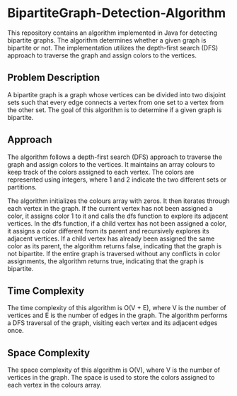# BipartiteGraph-Detection-Algorithm
This repository contains an algorithm implemented in Java for detecting bipartite graphs. The algorithm determines whether a given graph is bipartite or not. The implementation utilizes the depth-first search (DFS) approach to traverse the graph and assign colors to the vertices.
## Problem Description
A bipartite graph is a graph whose vertices can be divided into two disjoint sets such that every edge connects a vertex from one set to a vertex from the other set. The goal of this algorithm is to determine if a given graph is bipartite.
## Approach
The algorithm follows a depth-first search (DFS) approach to traverse the graph and assign colors to the vertices. It maintains an array colours to keep track of the colors assigned to each vertex. The colors are represented using integers, where 1 and 2 indicate the two different sets or partitions.

The algorithm initializes the colours array with zeros. It then iterates through each vertex in the graph. If the current vertex has not been assigned a color, it assigns color 1 to it and calls the dfs function to explore its adjacent vertices. In the dfs function, if a child vertex has not been assigned a color, it assigns a color different from its parent and recursively explores its adjacent vertices. If a child vertex has already been assigned the same color as its parent, the algorithm returns false, indicating that the graph is not bipartite. If the entire graph is traversed without any conflicts in color assignments, the algorithm returns true, indicating that the graph is bipartite.

## Time Complexity
The time complexity of this algorithm is O(V + E), where V is the number of vertices and E is the number of edges in the graph. The algorithm performs a DFS traversal of the graph, visiting each vertex and its adjacent edges once.

## Space Complexity
The space complexity of this algorithm is O(V), where V is the number of vertices in the graph. The space is used to store the colors assigned to each vertex in the colours array.
